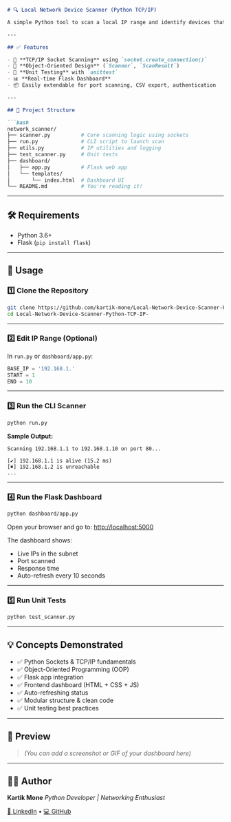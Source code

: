 ````markdown
# 🔍 Local Network Device Scanner (Python TCP/IP)

A simple Python tool to scan a local IP range and identify devices that are alive by attempting TCP connections (default: port 80). Designed with OOP principles, socket programming, and unit testing support. Includes a Flask-based web dashboard for live monitoring.

---

## ✅ Features

- 🔌 **TCP/IP Socket Scanning** using `socket.create_connection()`
- 🧠 **Object-Oriented Design** (`Scanner`, `ScanResult`)
- 🧪 **Unit Testing** with `unittest`
- 📊 **Real-time Flask Dashboard**
- 📦 Easily extendable for port scanning, CSV export, authentication

---

## 📁 Project Structure

```bash
network_scanner/
├── scanner.py          # Core scanning logic using sockets
├── run.py              # CLI script to launch scan
├── utils.py            # IP utilities and logging
├── test_scanner.py     # Unit tests
├── dashboard/
│   ├── app.py          # Flask web app
│   └── templates/
│       └── index.html  # Dashboard UI
└── README.md           # You're reading it!
````

---

## 🛠 Requirements

* Python 3.6+
* Flask (`pip install flask`)

---

## 🚀 Usage

### 1️⃣ Clone the Repository

```bash
git clone https://github.com/kartik-mone/Local-Network-Device-Scanner-Python-TCP-IP-.git
cd Local-Network-Device-Scanner-Python-TCP-IP-
```

---

### 2️⃣ Edit IP Range (Optional)

In `run.py` or `dashboard/app.py`:

```python
BASE_IP = '192.168.1.'
START = 1
END = 10
```

---

### 3️⃣ Run the CLI Scanner

```bash
python run.py
```

**Sample Output:**

```
Scanning 192.168.1.1 to 192.168.1.10 on port 80...

[✔] 192.168.1.1 is alive (15.2 ms)
[✖] 192.168.1.2 is unreachable
...
```

---

### 4️⃣ Run the Flask Dashboard

```bash
python dashboard/app.py
```

Open your browser and go to: [http://localhost:5000](http://localhost:5000)

The dashboard shows:

* Live IPs in the subnet
* Port scanned
* Response time
* Auto-refresh every 10 seconds

---

### 5️⃣ Run Unit Tests

```bash
python test_scanner.py
```

---

## 💡 Concepts Demonstrated

* ✅ Python Sockets & TCP/IP fundamentals
* ✅ Object-Oriented Programming (OOP)
* ✅ Flask app integration
* ✅ Frontend dashboard (HTML + CSS + JS)
* ✅ Auto-refreshing status
* ✅ Modular structure & clean code
* ✅ Unit testing best practices

---

## 📸 Preview

> *(You can add a screenshot or GIF of your dashboard here)*

---

## 👨‍💻 Author

**Kartik Mone**
*Python Developer | Networking Enthusiast*

[🔗 LinkedIn](https://www.linkedin.com/in/kartik-mone) • [💻 GitHub](https://github.com/kartik-mone)

